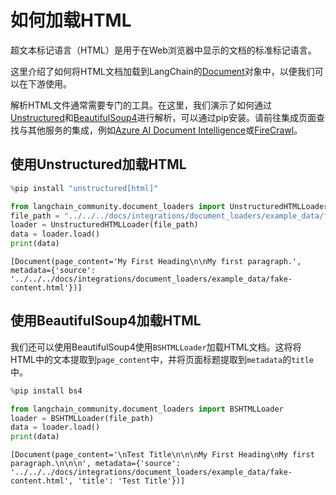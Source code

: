 # 如何加载HTML

超文本标记语言（HTML）是用于在Web浏览器中显示的文档的标准标记语言。

这里介绍了如何将HTML文档加载到LangChain的[Document](https://api.python.langchain.com/en/latest/documents/langchain_core.documents.base.Document.html#langchain_core.documents.base.Document)对象中，以便我们可以在下游使用。

解析HTML文件通常需要专门的工具。在这里，我们演示了如何通过[Unstructured](https://unstructured-io.github.io/unstructured/)和[BeautifulSoup4](https://beautiful-soup-4.readthedocs.io/en/latest/)进行解析，可以通过pip安装。请前往集成页面查找与其他服务的集成，例如[Azure AI Document Intelligence](/docs/integrations/document_loaders/azure_document_intelligence)或[FireCrawl](/docs/integrations/document_loaders/firecrawl)。

## 使用Unstructured加载HTML

```python
%pip install "unstructured[html]"
```

```python
from langchain_community.document_loaders import UnstructuredHTMLLoader
file_path = "../../../docs/integrations/document_loaders/example_data/fake-content.html"
loader = UnstructuredHTMLLoader(file_path)
data = loader.load()
print(data)
```

```output
[Document(page_content='My First Heading\n\nMy first paragraph.', metadata={'source': '../../../docs/integrations/document_loaders/example_data/fake-content.html'})]
```

## 使用BeautifulSoup4加载HTML

我们还可以使用BeautifulSoup4使用`BSHTMLLoader`加载HTML文档。这将将HTML中的文本提取到`page_content`中，并将页面标题提取到`metadata`的`title`中。

```python
%pip install bs4
```

```python
from langchain_community.document_loaders import BSHTMLLoader
loader = BSHTMLLoader(file_path)
data = loader.load()
print(data)
```

```output
[Document(page_content='\nTest Title\n\n\nMy First Heading\nMy first paragraph.\n\n\n', metadata={'source': '../../../docs/integrations/document_loaders/example_data/fake-content.html', 'title': 'Test Title'})]
```